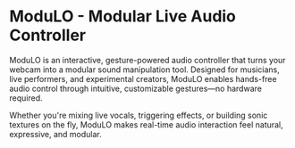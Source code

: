 # ModuLO - Modular Live Audio Controller

ModuLO is an interactive, gesture-powered audio controller that turns your webcam into a modular sound manipulation tool. Designed for musicians, live performers, and experimental creators, ModuLO enables hands-free audio control through intuitive, customizable gestures—no hardware required.

Whether you're mixing live vocals, triggering effects, or building sonic textures on the fly, ModuLO makes real-time audio interaction feel natural, expressive, and modular.
